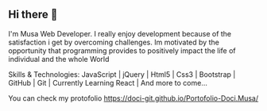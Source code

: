 ## Hi there 👋

I'm Musa Web Developer. I really enjoy development because of the satisfaction i get by overcoming challenges. Im motivated by the opportunity that programming provides to positively impact the life of individual and the whole World

Skills & Technologies:
 JavaScript | jQuery | Html5 | Css3 | Bootstrap | GitHub | Git 
 | Currently Learning React | And more to come...

 


 
 You can check my protofolio https://doci-git.github.io/Portofolio-Doci.Musa/
 
